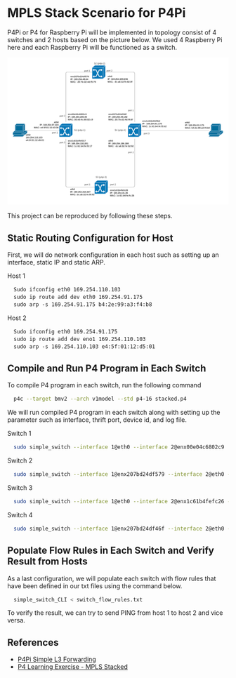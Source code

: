 # MPLS Stack Scenario for P4Pi 

P4Pi or P4 for Raspberry Pi will be implemented in topology consist of 4 switches and 2 hosts based on the picture below. We used 4 Raspberry Pi here and each Raspberry Pi will be functioned as a switch.

![P4Pi Topology for MPLS Stack Scenario](topology.png)

This project can be reproduced by following these steps.

## Static Routing Configuration for Host

First, we will do network configuration in each host such as setting up an interface, static IP and static ARP.

Host 1
```bash
  Sudo ifconfig eth0 169.254.110.103
  sudo ip route add dev eth0 169.254.91.175
  sudo arp -s 169.254.91.175 b4:2e:99:a3:f4:b8
```

Host 2
```bash
  Sudo ifconfig eth0 169.254.91.175
  sudo ip route add dev eno1 169.254.110.103
  sudo arp -s 169.254.110.103 e4:5f:01:12:d5:01
```

## Compile and Run P4 Program in Each Switch

To compile P4 program in each switch, run the following command
```bash
  p4c --target bmv2 --arch v1model --std p4-16 stacked.p4 
```
We will run compiled P4 program in each switch along with setting up the parameter such as interface, thrift port, device id, and log file.

Switch 1
```bash
  sudo simple_switch --interface 1@eth0 --interface 2@enx00e04c6802c9  --interface 3@enx1c61b4fef317 --thrift-port 9090 --device-id 1 --log-file switch.log stacked.json &
```

Switch 2
```bash
  sudo simple_switch --interface 1@enx207bd24df579 --interface 2@eth0 --thrift-port 9090 --device-id 2 --log-file switch.log stacked.json &
```

Switch 3
```bash
  sudo simple_switch --interface 1@eth0 --interface 2@enx1c61b4fefc26 --thrift-port 9090 --device-id 3 --log-file switch.log stacked.json &
```

Switch 4
```bash
  sudo simple_switch --interface 1@enx207bd24df46f --interface 2@eth0 --interface 3@enx1c61b4fef3b2 --thrift-port 9090 --device-id 4 --log-file switch.log stacked.json &
```

## Populate Flow Rules in Each Switch and Verify Result from Hosts

As a last configuration, we will populate each switch with flow rules that have been defined in our txt files using the command below.

```bash
  simple_switch_CLI < switch_flow_rules.txt
```
To verify the result, we can try to send PING from host 1 to host 2 and vice versa.

## References

- [P4Pi Simple L3 Forwarding](https://github.com/p4lang/p4pi/wiki/Example-%231-Simple-L3-forwarding-(Bmv2))
- [P4 Learning Exercise - MPLS Stacked](https://github.com/nsg-ethz/p4-learning/tree/master/exercises/04-MPLS/thrift/mpls_stacked)